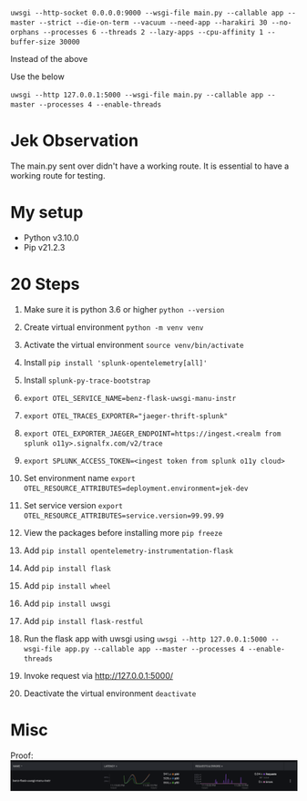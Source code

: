 `uwsgi --http-socket 0.0.0.0:9000 --wsgi-file main.py --callable app --master --strict --die-on-term --vacuum --need-app --harakiri 30 --no-orphans --processes 6 --threads 2 --lazy-apps --cpu-affinity 1 --buffer-size 30000`

Instead of the above

Use the below

`uwsgi --http 127.0.0.1:5000 --wsgi-file main.py --callable app --master --processes 4 --enable-threads`


# Jek Observation
The main.py sent over didn't have a working route. It is essential to have a working route for testing.


# My setup

- Python v3.10.0
- Pip v21.2.3


# 20 Steps
1. Make sure it is python 3.6 or higher `python --version`


2. Create virtual environment `python -m venv venv`


3. Activate the virtual environment `source venv/bin/activate`


4. Install `pip install 'splunk-opentelemetry[all]'` 


5. Install `splunk-py-trace-bootstrap`


6. `export OTEL_SERVICE_NAME=benz-flask-uwsgi-manu-instr`


7. `export OTEL_TRACES_EXPORTER="jaeger-thrift-splunk"`


8. `export OTEL_EXPORTER_JAEGER_ENDPOINT=https://ingest.<realm from splunk o11y>.signalfx.com/v2/trace`


9. `export SPLUNK_ACCESS_TOKEN=<ingest token from splunk o11y cloud>`


10. Set environment name `export OTEL_RESOURCE_ATTRIBUTES=deployment.environment=jek-dev`
   

11. Set service version `export OTEL_RESOURCE_ATTRIBUTES=service.version=99.99.99`


12. View the packages before installing more `pip freeze`


13. Add `pip install opentelemetry-instrumentation-flask`


14. Add `pip install flask`


15. Add `pip install wheel`


16. Add `pip install uwsgi`


17. Add `pip install flask-restful`


18. Run the flask app with uwsgi using `uwsgi --http 127.0.0.1:5000 --wsgi-file app.py --callable app --master --processes 4 --enable-threads`


19. Invoke request via http://127.0.0.1:5000/


20. Deactivate the virtual environment `deactivate`


# Misc


Proof: ![proof](proof.png "working proof")
